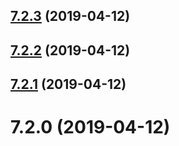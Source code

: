 <a name="7.2.3"></a>

## [7.2.3](https://github.com/laixiangran/ng-xdesign/compare/7.2.0...7.2.3) (2019-04-12)

<a name="7.2.2"></a>

## [7.2.2](https://github.com/laixiangran/ng-xdesign/compare/7.2.0...7.2.2) (2019-04-12)

<a name="7.2.1"></a>

## [7.2.1](https://github.com/laixiangran/ng-xdesign/compare/7.2.0...7.2.1) (2019-04-12)

<a name="7.2.0"></a>

# 7.2.0 (2019-04-12)
